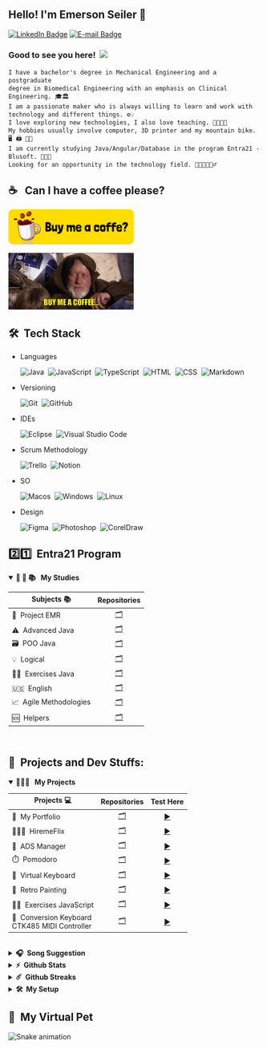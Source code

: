 ## Hello! I'm Emerson Seiler 👋

[![LinkedIn Badge](https://img.shields.io/badge/-Linkedin-0E76A8?style=flat-square&logo=Linkedin&logoColor=white)](https://www.linkedin.com/in/seileremerson/)
[![E-mail Badge](https://img.shields.io/badge/-Gmail-BB001B?style=flat-square&logo=Gmail&logoColor=white)](https://mail.google.com/mail/u/0/?fs=1&to=seiler.emerson@gmail.com&su=HELLO+-+Emerson!&body=Ol%C3%A1+Emerson%20Seiler,+Tudo+bem?&tf=cm)

### Good to see you here! &nbsp;![](https://komarev.com/ghpvc/?username=seiler-emerson)

    I have a bachelor's degree in Mechanical Engineering and a postgraduate
    degree in Biomedical Engineering with an emphasis on Clinical Engineering. 🎓🏛
    I am a passionate maker who is always willing to learn and work with
    technology and different things. ⚙️💡
    I love exploring new technologies, I also love teaching. 🚀👨🏻‍💻
    My hobbies usually involve computer, 3D printer and my mountain bike. 🖥️ 🖨️ 🚴🏼
    I am currently studying Java/Angular/Database in the program Entra21 - Blusoft. 👨🏻‍🎓
    Looking for an opportunity in the technology field. 👨🏻‍💼🙋🏻‍♂️

## ☕ &nbsp; Can I have a coffee please?

<!-- <a href="https://www.paypal.com/donate/?hosted_button_id=TTDDVB4XUZ4CC" target="_blank"><img src="./img/button/coffe_button.png" alt="Buy Me A Coffee" height="70px" width="250px" ></a> -->
<!-- <a href="https://www.buymeacoffee.com/seileremerson" target="_blank"><img src="./img/gif/star_wars.gif" alt="Buy Me A Coffee" width="250px" align="right"></a> -->

<a href="https://www.buymeacoffee.com/seileremerson" target="_blank"><img src="./img/button/coffe_button.png" alt="Buy Me A Coffee" height="70px" width="250px"></a>

<a href="https://www.buymeacoffee.com/seileremerson" target="_blank"><img src="./img/gif/jedi_coffe.gif" alt="Buy Me A Coffee" width="250px"></a>


<!-- <img src="./img/gif/boy_machine.gif" width="250" /> -->



## 🛠 &nbsp;Tech Stack

- Languages

    ![Java](https://img.shields.io/badge/-Java-red?style=flat&logo=java&logoColor=FFFFFF)&nbsp;
    ![JavaScript](https://img.shields.io/badge/-JavaScript-F7DF1E?style=flat&logo=javascript&logoColor=000000)&nbsp;
    ![TypeScript](https://img.shields.io/badge/-TypeScript-3178C6?style=flat&logo=TypeScript&logoColor=FFFFFF)&nbsp;
    ![HTML](https://img.shields.io/badge/-HTML-E44D26?style=flat&logo=HTML5&logoColor=FFFFFF)&nbsp;
    ![CSS](https://img.shields.io/badge/-CSS-1B73BA?style=flat&logo=CSS3&logoColor=FFFFFF)&nbsp;
    ![Markdown](https://img.shields.io/badge/-Markdown-FFFFFF?style=flat&logo=markdown&logoColor=000000)&nbsp;

- Versioning

  ![Git](https://img.shields.io/badge/-Git-F14F32?style=flat&logo=git&logoColor=FFFFFF)&nbsp;
  ![GitHub](https://img.shields.io/badge/-GitHub-FFFFFF?style=flat&logo=github&logoColor=000000)&nbsp;

- IDEs

  ![Eclipse](https://img.shields.io/badge/-Eclipse-2D2056?style=flat&logo=eclipse&logoColor=FFFFFF)&nbsp;
  ![Visual Studio Code](https://img.shields.io/badge/-Visual%20Studio%20Code-26B1F2?style=flat&logo=visual-studio-code&logoColor=FFFFFF)&nbsp;

- Scrum Methodology

  ![Trello](https://img.shields.io/badge/-Trello-0079BF?style=flat&logo=trello&logoColor=FFFFFF)&nbsp;
  ![Notion](https://img.shields.io/badge/-Notion-FFFFFF?style=flat&logo=notion&logoColor=000000)&nbsp;

- SO

  ![Macos](https://img.shields.io/badge/-MacOS-FFFFFF?style=flat&logo=apple&logoColor=000000)&nbsp;
  ![Windows](https://img.shields.io/badge/-Windows-007AD4?style=flat&logo=windows&logoColor=FFFFFF)&nbsp;
  ![Linux](https://img.shields.io/badge/-Linux-FFFFFF?style=flat&logo=linux&logoColor=000000)&nbsp;

- Design

  ![Figma](https://img.shields.io/badge/-Figma-F34E1E?style=flat&logo=figma&logoColor=FFFFFF)&nbsp;
  ![Photoshop](https://img.shields.io/badge/-Photoshop-001834?style=flat&logo=data:image/png;base64,iVBORw0KGgoAAAANSUhEUgAAAA8AAAAOCAYAAADwikbvAAAACXBIWXMAAAsTAAALEwEAmpwYAAAAAXNSR0IArs4c6QAAAARnQU1BAACxjwv8YQUAAAC8SURBVHgBpZPhDcIgEIVP4n8ZATfoCHUCHaFOYFdwAlfQCawT4Aa6Ad1ANsBH8mIqIYr4ki+lB1feXUFCCAZY4EKZbmAjURicw+96AD2LI6nTap4EBuCBBg0wH5KNJHZa9qAtKKlTmS92wGKyx/MCxmgRLMF+ujCX7Gl/oP0T4xas31ZmbGta79lVx3eTlJG1He06cODOnrs232wbsEhiV9Z8B7vpxD//eaukXqOirapkYReP7GzJmX5djCdVoi8ZNPULBAAAAABJRU5ErkJggg==)&nbsp;
  ![CorelDraw](https://img.shields.io/badge/-CorelDraw-B2D934?style=flat&logo=data:image/png;base64,iVBORw0KGgoAAAANSUhEUgAAAAsAAAAPCAYAAAAyPTUwAAAACXBIWXMAAAsTAAALEwEAmpwYAAAAAXNSR0IArs4c6QAAAARnQU1BAACxjwv8YQUAAADPSURBVHgBjZLBDcIwEARPCX/cAX7yI1RASkgJdEAp0AF0AFRA6MA8+TkVkA5gLfbIOUKIlUa24/XexUkpuWrgwRbcwRxE3Sw4OrChuQINONJ4YcBHa/DgPG0+yQzsSFMwLSlwrEzIErRgoW14GqJpScy8p8cVJtFzjMYceSBqcuDCllf1fH5TsyYE9n8dJa+4d1BzC840a1vBtBBtcj9KSep4uGOYTEzJE5jKcBtp7VN5NZSSq6PZ86WCqfRVTvK7/qla3p96/4/ZyfD3ZXoBvzEwpRIZkDkAAAAASUVORK5CYII=)&nbsp;


## 2️⃣1️⃣&nbsp; Entra21 Program

<details open>
  <summary><b>📐 🧮 📚 &nbsp; My Studies</b></summary>

  | Subjects 📚 | Repositories |
  |------|---------|
  |🏥&nbsp; Project EMR|[<div align="center">🗂</div>](https://github.com/seiler-emerson/Entra21_Project_EMR_2022)|
  |⚠️&nbsp; Advanced Java|[<div align="center">🗂</div>](https://github.com/seiler-emerson/Entra21_Java_Avancado_2022)|
  |🗃️&nbsp; POO Java |[<div align="center">🗂</div>](https://github.com/seiler-emerson/Entra21_POO_Java_2022)|
  |💡&nbsp; Logical|[<div align="center">🗂</div>](https://github.com/seiler-emerson/Entra21_Logica_Java_2022)|
  |✍🏻&nbsp; Exercises Java|[<div align="center">🗂</div>](https://github.com/seiler-emerson/Exercicios_Java)|[▶️](https://github.com/seiler-emerson/Exercicios_Java)|
  |🇺🇸&nbsp; English |[<div align="center">🗂</div>](https://github.com/seiler-emerson/Entra21_English_Java_2022)|
  |📈&nbsp; Agile Methodologies|[<div align="center">🗂</div>](https://github.com/seiler-emerson/Entra21_Agile_Methodologies_Java_2022)|
  |🆘&nbsp; Helpers |[<div align="center">🗂</div>](https://github.com/seiler-emerson/helpers_entra21_2022)|


  <br />
</details>


## 🚀&nbsp; Projects and Dev Stuffs:

<details open>
  <summary><b>👨🏻‍🚀 &nbsp; My Projects</b></summary>

  | Projects 💻 | Repositories | Test Here |
  |------|---------|---------|
  |🎨&nbsp; My Portfolio|[<div align="center">🗂</div>](https://github.com/seiler-emerson/seiler-emerson.github.io)|[<div align="center">▶️</div>](https://seiler-emerson.github.io/)
  |👨🏻‍💼&nbsp; HiremeFlix|[<div align="center">🗂</div>](https://github.com/seiler-emerson/hiremeflix)|[<div align="center">▶️</div>](https://seiler-emerson.github.io/hiremeflix/)
  |🎥&nbsp; ADS Manager|[<div align="center">🗂</div>](https://github.com/seiler-emerson/proway_capgemini_2021)|[<div align="center">▶️</div>](https://seiler-emerson.github.io/proway_capgemini_2021/)
  |⏱️&nbsp; Pomodoro|[<div align="center">🗂</div>](https://github.com/seiler-emerson/pomodoro)|[<div align="center">▶️</div>](https://seiler-emerson.github.io/pomodoro/)
  |🎹&nbsp; Virtual Keyboard|[<div align="center">🗂</div>](https://github.com/seiler-emerson/keyboard_piano)|[<div align="center">▶️</div>](https://seiler-emerson.github.io/keyboard_piano/)
  |🎨&nbsp; Retro Painting|[<div align="center">🗂</div>](https://github.com/seiler-emerson/retro_painting)|[<div align="center">▶️</div>](https://seiler-emerson.github.io/retro_painting/)
  |✍🏻&nbsp; Exercises JavaScript|[<div align="center">🗂</div>](https://github.com/seiler-emerson/exercicios_JavaScript_CursoEmVideo)|[<div align="center">▶️</div>](https://github.com/seiler-emerson/exercicios_JavaScript_CursoEmVideo)
  |🎹&nbsp; Conversion Keyboard <br> CTK485 MIDI Controller|[<div align="center">🗂</div>](https://github.com/seiler-emerson/CTK485_Arduino_Mega)|[<div align="center">▶️</div>](https://github.com/seiler-emerson/CTK485_Arduino_Mega)

  <br />
</details>

<details>	
  <br />
  <summary><b>🎧&nbsp; Song Suggestion</b></summary>
  
![Emerson's Song Suggestion](https://spotify-recently-played-readme.vercel.app/api?user=pund1z6umyoy9qfm79u1g31xv)

</details>

<details>	
  <summary><b>⚡&nbsp; Github Stats</b></summary>
  <!-- MEUS STATUS  -->
  <br />
  <a href="https://github.com/seiler-emerson">
  <!-- <img height="180em" src="https://github-readme-stats.vercel.app/api?username=seiler-emerson&show_icons=true&theme=dark&include_all_commits=true&count_private=true"/> -->
  <img height="180em" src="https://github-readme-stats.vercel.app/api/top-langs/?username=seiler-emerson&layout=compact&langs_count=7&theme=dark"/>
  </a>
</details>

<details>	
  <summary><b>☄️&nbsp; Github Streaks</b></summary>
  <!-- MINHA ROTINA -->
  <br />
  <img height="180em" src="https://github-readme-streak-stats.herokuapp.com/?user=seiler-emerson&hide_border=true&theme=dark" />
</details>
 
<details>	
  <br />
  <summary><b>🛠️&nbsp; My Setup</b></summary>
  
    - OS: MacOS Monterey (👀 Hackintosh)/ Windows10 / POP OS 22.04
    - Desktop: i5 10400 / 48gb
    - Code Editor: Eclipse / VS Code

</details>


## 🐍&nbsp; My Virtual Pet
  
![Snake animation](https://github.com/seiler-emerson/seiler-emerson/blob/output/github-contribution-grid-snake2.svg)
